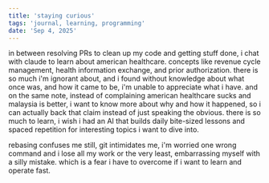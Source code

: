 ```yaml
---
title: 'staying curious'
tags: 'journal, learning, programming'
date: 'Sep 4, 2025'
---
```


in between resolving PRs to clean up my code and getting stuff done, i chat with claude to learn about american healthcare. concepts like revenue cycle management, health information exchange, and prior authorization. there is so much i'm ignorant about, and i found without knowledge about what once was, and how it came to be, i'm unable to appreciate what i have. and on the same note, instead of complaining american healthcare sucks and malaysia is better, i want to know more about why and how it happened, so i can actually back that claim instead of just speaking the obvious. there is so much to learn, i wish i had an AI that builds daily bite-sized lessons and spaced repetition for interesting topics i want to dive into.

rebasing confuses me still, git intimidates me, i'm worried one wrong command and i lose all my work or the very least, embarrassing myself with a silly mistake. which is a fear i have to overcome if i want to learn and operate fast.
